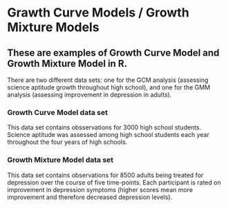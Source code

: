# Grawth Curve Models / Growth Mixture Models

## These are examples of Growth Curve Model and Growth Mixture Model in R.

There are two different data sets: one for the GCM analysis (assessing science aptitude growth throughout high school), and one for the GMM analysis (assessing improvement in depression in adults).

### Growth Curve Model data set

This data set contains obsservations for 3000 high school students. Science aptitude was assessed among high school students each year throughout the four years of high schools.

### Growth Mixture Model data set

This data set contains observations for 8500 adults being treated for depression over the course of five time-points. Each participant is rated on improvement in depression symptoms (higher scores mean more improvement and therefore decreased depression levels).
 
